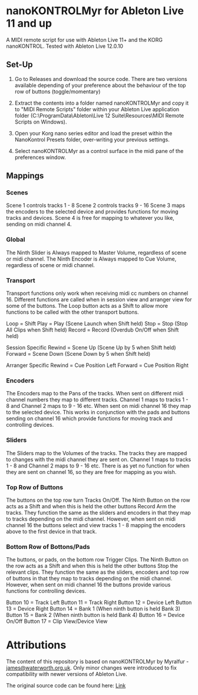 # nanoKONTROLMyr for Ableton Live 11 and up

A MIDI remote script for use with Ableton Live 11+ and the KORG nanoKONTROL. Tested with Ableton Live 12.0.10

## Set-Up
1. Go to Releases and download the source code. There are two versions available depending of your preference about the behaviour of the top row of buttons (toggle/momentary)

2. Extract the contents into a folder named nanoKONTROLMyr and copy it to "MIDI Remote Scripts" folder within your Ableton Live application folder (C:\ProgramData\Ableton\Live 12 Suite\Resources\MIDI Remote Scripts on Windows).

3. Open your Korg nano series editor and load the preset within the NanoKontrol Presets folder, over-writing your previous settings.

4. Select nanoKONTROLMyr as a control surface in the midi pane of the preferences window.

## Mappings

### Scenes
Scene 1 controls tracks 1 - 8
Scene 2 controls tracks 9 - 16
Scene 3 maps the encoders to the selected device and provides functions for moving tracks and devices.
Scene 4 is free for mapping to whatever you like, sending on midi channel 4.

### Global
The Ninth Slider is Always mapped to Master Volume, regardless of scene or midi channel.
The Ninth Encoder is Always mapped to Cue Volume, regardless of scene or midi channel.

### Transport
Transport functions only work when receiving midi cc numbers on channel 16.
Different functions are called when in session view and arranger view for some of the buttons. The Loop button acts as a Shift to allow more functions to be called with the other transport buttons.

Loop = Shift
Play = Play (Scene Launch when Shift held)
Stop = Stop (Stop All Clips when Shift held)
Record = Record (Overdub On/Off when Shift held)

Session Specific
Rewind = Scene Up (Scene Up by 5 when Shift held)
Forward = Scene Down (Scene Down by 5 when Shift held)

Arranger Specific
Rewind = Cue Position Left
Forward = Cue Position Right

### Encoders
The Encoders map to the Pans of the tracks. When sent on different midi channel numbers they map to different tracks. Channel 1 maps to tracks 1 - 8 and Channel 2 maps to 9 - 16 etc.
When sent on midi channel 16 they map to the selected device. This works in conjunction with the pads and buttons sending on channel 16 which provide functions for moving track and controlling devices.

### Sliders
The Sliders map to the Volumes of the tracks. The tracks they are mapped to changes with the midi channel they are sent on. Channel 1 maps to tracks 1 - 8 and Channel 2 maps to 9 - 16 etc.
There is as yet no function for when they are sent on channel 16, so they are free for mapping as you wish.

### Top Row of Buttons
The buttons on the top row turn Tracks On/Off. The Ninth Button on the row acts as a Shift and when this is held the other buttons Record Arm the tracks. They function the same as the sliders and encoders in that they map to tracks depending on the midi channel.
However, when sent on midi channel 16 the buttons select and view tracks 1 - 8 mapping the encoders above to the first device in that track.

### Bottom Row of Bottons/Pads
The buttons, or pads, on the bottom row Trigger Clips. The Ninth Button on the row acts as a Shift and when this is held the other buttons Stop the relevant clips. They function the same as the sliders, encoders and top row of buttons in that they map to tracks depending on the midi channel.
However, when sent on midi channel 16 the buttons provide various functions for controlling devices.

Button 10 = Track Left
Button 11 = Track Right
Button 12 = Device Left
Button 13 = Device Right
Button 14 = Bank 1 (When ninth button is held Bank 3)
Button 15 = Bank 2 (When ninth button is held Bank 4)
Button 16 = Device On/Off
Button 17 = Clip View/Device View

# Attributions

The content of this repository is based on nanoKONTROLMyr by Myralfur - james@waterworth.org.uk. Only minor changes were introduced to fix compatibility with newer versions of Ableton Live.

The original source code can be found here: [Link](https://github.com/phs/ableton-live9-remote-scripts/tree/master/nanoKontrol)
